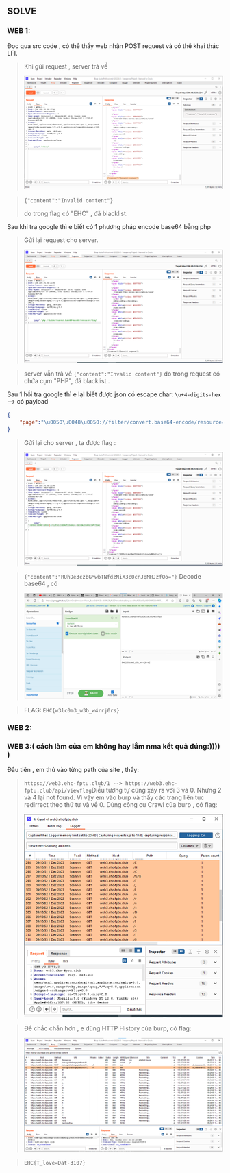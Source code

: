 ## SOLVE

### WEB 1:

Đọc qua src code , có thể thấy web nhận POST request và có thể khai thác LFI.

> Khi gửi request , server trả về
>
> ![img](/imgs/response.png)


> `{"content":"Invalid content"}`
>
> do trong flag có "EHC" , đã blacklist.

Sau khi tra google thì e biết có 1 phương pháp encode base64 bằng php

> Gửi lại request cho server.
>
> ![img](/imgs/invalidreq.png)


> server vẫn trả về `{"content":"Invalid content"}` do trong request có chứa cụm "PHP", đã blacklist .

Sau 1 hồi tra google thì e lạI biết được json có escape char:
`\u+4-digits-hex`
--&gt; có payload

```json
{
    "page":"\u0050\u0048\u0050://filter/convert.base64-encode/resource=/flag"
}
```

> Gửi lại cho server , ta được flag :
>
> ![img](/imgs/flag.png)

> `{"content":"RUhDe3czbGMwbTNfdzNiX3c0cnJqMHJzfQo="}`
> Decode base64 , có
>
> ![img](/imgs/flagdecoded.png)

> FLAG: `EHC{w3lc0m3_w3b_w4rrj0rs}`

### WEB 2:

### WEB 3:( cách làm của em không hay lắm nma kết quả đúng:)))) )

Đầu tiên , em thử vào từng path của site , thấy:

> `https://web3.ehc-fptu.club/1 --> https://web3.ehc-fptu.club/api/viewflag`Điều tương tự cũng xảy ra với 3 và 0. Nhưng 2 và 4 lại not found. Vì vậy em vào burp và thấy các trang liên tục redirrect theo thứ tự và về 0.
> Dùng công cụ Crawl của burp , có flag:
>
> ![img](/imgs/crawl.png)

> Để chắc chắn hơn , e dùng HTTP History của burp, có flag:
>
> ![img](/imgs/httphistory.png)

> `EHC{T_love=Dat-3107}`